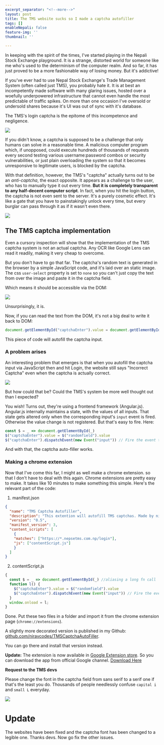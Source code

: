 ```yaml
---
excerpt_separator: "<!--more-->"
layout: post
title: The TMS website sucks so I made a captcha autofiller
tags: []
enableNepali: false
feature-img: ''
thumbnail: ''

---
```

In keeping with the spirit of the times, I've started playing in the Nepali Stock Exchange playground. It is a strange, distorted world for someone like me who's used to the determinism of the computer realm. And so far, it has just proved to be a more fashionable way of losing money. But it's addictive!

If you've ever had to use Nepal Stock Exchange's Trade Management System (often called just TMS), you probably hate it.<!--more--> It is at best an incompetently made software with many glaring issues, hosted over a woefully underpowered infrastructure that cannot even handle the most predictable of traffic spikes. On more than one occasion I've oversold or undersold shares because it's UI was out of sync with it's database.

The TMS's login captcha is the epitome of this incompetence and negligence.

![](https://nirav.com.np/assets/img/captcha.png)

If you didn't know, a captcha is supposed to be a challenge that only humans can solve in a reasonable time. A malicious computer program which, if unopposed, could execute hundreds of thousands of requests every second testing various username:password combos or security vulnerabilities, or just plain overloading the system so that it becomes unresponsive to legitimate users, is blocked by the captcha.

With that definition, however, the TMS's "captcha" actually turns out to be an _anti-captcha_, the exact opposite. It appears as a challenge to the user, who has to manually type it out every time. **But it is completely transparent to any half-decent computer script**. In fact, when you hit the login button, the captcha is not even sent to the server. It's a purely cosmetic effect. It's like a gate that you have to painstakingly unlock every time, but every burglar can pass through it as if it wasn't even there.

![](https://nirav.com.np/assets/img/captchagate.png)

## The TMS captcha implementation

Even a cursory inspection will show that the implementation of the TMS captcha system is not an actual captcha. Any OCR like Google Lens can read it readily, making it very cheap to overcome.

But you don't have to go that far. The captcha's random text is generated in the browser by a simple JavaScript code, and it's laid over an static image. The css `user-select` property is set to `none` so you can't just copy the text from over the image and paste it in the captcha field.

Which means it should be accessible via the DOM:

![](https://nirav.com.np/assets/img/captcha2.png)

Unsurprisingly, it is.

Now, if you can read the text from the DOM, it's not a big deal to write it back to DOM:

```javascript
document.getElementById("captchaEnter").value = document.getElementById("randomfield").value;
```

This piece of code will autofill the captcha input.

### A problem arises

An interesting problem that emerges is that when you autofill the captcha input via JavaScript then and hit Login, the website still says "Incorrect Captcha" even when the captcha is actually correct.

![](https://nirav.com.np/assets/img/captcha3.png)

But how could that be? Could the TMS's system be more well thought out than I expected?

You wish! Turns out, they're using a frontend framework (Angular.js). Angular.js internally maintains a state, with the values of all inputs. That state gets altered only when the corresponding input's `input` event is fired. Otherwise the value change is not registered. But that's easy to fire. Here:

```javascript
const $ = _ => document.getElementById(_)
$("captchaEnter").value = $("randomfield").value
$("captchaEnter").dispatchEvent(new Event("input")) // Fire the event to trigger angular state change
```

And with that, the captcha auto-filler works.

### Making a chrome extension

Now that I've come this far, I might as well make a chrome extension. so that I don't have to deal with this again. Chrome extensions are pretty easy to make. It takes like 10 minutes to make something this simple. Here's the relevant part of the code:

1. manifest.json

```json
{
  "name": "TMS Captcha Autofiller",
  "description": "This extention will autofill TMS captchas. Made by nirav.com.np",
  "version": "0.5",
  "manifest_version": 3,
  "content_scripts": [
    {
    "matches": ["https://*.nepsetms.com.np/login"],
    "js": ["contentScript.js"]
    }
  ]
}
```

2. contentScript.js

```javascript
{  
  const $ = _ => document.getElementById(_) //aliasing a long fn call
  function l() {
    $("captchaEnter").value = $("randomfield").value
    $("captchaEnter").dispatchEvent(new Event("input")) // Fire the event to trigger angular state change
  }
  window.onload = l;
}
```

Done. Put these two files in a folder and import it from the chrome extension page (`chrome://extensions`).

A slightly more decorated version is published in my Github: [github.com/niravcodes/TMSCaptchaAutoFiller](https://github.com/niravcodes/TMSCaptchaAutoFiller). 

You can go there and install that version instead.

**Update:** The extension is now available in [Google Extension store](https://chrome.google.com/webstore/detail/tms-captcha-autofiller/bbnmlbcjjojlcigkphmancneeplopmhg). So you can download the app from official Google channel. [Download Here](https://chrome.google.com/webstore/detail/tms-captcha-autofiller/bbnmlbcjjojlcigkphmancneeplopmhg)

**Request to the TMS devs**

Please change the font in the captcha field from sans serif to a serif one if that's the least you do. Thousands of people needlessly confuse `capital i` and `small L` everyday.

![](https://nirav.com.np/assets/img/serifsans.png)


# Update

The websites have been fixed and the captcha font has been changed to a legible one. Thanks devs. Now go fix the other issues.